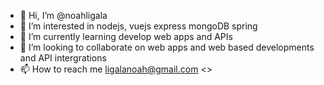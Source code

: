 - 👋 Hi, I’m @noahligala
- 👀 I’m interested in nodejs, vuejs express mongoDB spring
- 🌱 I’m currently learning develop web apps and APIs
- 💞️ I’m looking to collaborate on web apps and web based developments and API intergrations
- 📫 How to reach me ligalanoah@gmail.com <>

<!---
noahligala/noahligala is a ✨ special ✨ repository because its `README.md` (this file) appears on your GitHub profile.
You can click the Preview link to take a look at your changes.
--->
